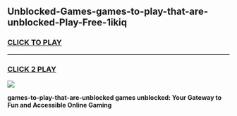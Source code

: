 
## Unblocked-Games-games-to-play-that-are-unblocked-Play-Free-1ikiq
<h3>
<a href="https://premium76.site?title=games-to-play-that-are-unblocked&ref=23A">CLICK TO PLAY</a></h3>
<hr>

<h3>
<a href="https://premium76.site?title=games-to-play-that-are-unblocked&ref=23A">CLICK 2 PLAY</a>
  
</h3>

<a href="https://premium76.site?title=games-to-play-that-are-unblocked&ref=23A"><img src="https://clearcache.store/games.png"></a>


**games-to-play-that-are-unblocked games unblocked: Your Gateway to Fun and Accessible Online Gaming**
